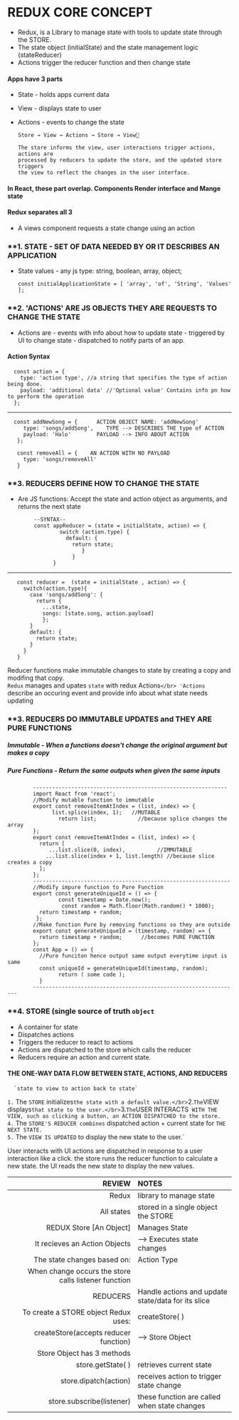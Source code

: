 # REDUX CORE CONCEPT
- Redux, is a Library to manage state with tools to update state through the STORE.
- The state object (initialState) and the state management logic (stateReducer)
- Actions trigger the reducer function and then change state
#### Apps have 3 parts
- State - holds apps current data
- View - displays state to user
- Actions - events to change the state

      Store → View → Actions → Store → View👏
      
      The store informs the view, user interactions trigger actions, actions are
      processed by reducers to update the store, and the updated store triggers
      the view to reflect the changes in the user interface.
#### In React, these part overlap. Components Render interface and Mange state

#### Redux separates all 3
- A views component requests a state change using an action</br>

### **1. STATE - SET OF DATA NEEDED BY OR IT DESCRIBES AN APPLICATION
- State values - any js type: string, boolean, array, object;

      const initialApplicationState = [ 'array', 'of', 'String', 'Values' ];
### **2. 'ACTIONS' ARE JS OBJECTS THEY ARE REQUESTS TO CHANGE THE STATE 
- Actions are
      - events with info about how to update state
      - triggered by UI to change state
      - dispatched to notify parts of an app.
 #### Action Syntax
      const action = {   
        type: 'action type', //a string that specifies the type of action being done.
        payload: 'additional data' //'Optional value' Contains info pn how to perform the operation
      };
--------

      const addNewSong = {      ACTION OBJECT NAME: 'addNewSong'
         type: 'songs/addSong',    TYPE --> DESCRIBES THE type of ACTION
         payload: 'Halo'        PAYLOAD --> INFO ABOUT ACTION
       };
  
       const removeAll = {    AN ACTION WITH NO PAYLOAD
         type: 'songs/removeAll'   
       }

### **3. REDUCERS DEFINE HOW TO CHANGE THE STATE
 - Are JS functions: Accept the state and action object as arguments, and returns the next state</br>

            --SYNTAX--
            const appReducer = (state = initialState, action) => {
                    switch (action.type) {
                      default: {
                        return state;
                           }
                        }
                  }

 ----
       const reducer =  (state = initialState , action) => {
         switch(action.type){
           case 'songs/addSong': {
             return {
               ...state,
               songs: [state.song, action.payload]
               };
           }
           default: {
             return state;
           }
         }
       }
Reducer functions make immutable changes to state by creating a copy and modifing that copy.</br>
`Redux` manages and upates `state` with redux Actions`</br>
'Actions` describe an occuring event and provide info about what state needs updating</br>
 
 ### **3. REDUCERS DO IMMUTABLE UPDATES and THEY ARE PURE FUNCTIONS
 ##### Immutable - When a functions doesn't change the original argument but makes a copy
 ##### Pure Functions - Return the same outputs when given the same inputs
            -------------------------------------------------------------
            import React from 'react';
            //Modify mutable function to immutable
            export const removeItemAtIndex = (list, index) => {
                  list.splice(index, 1);   //MUTABLE
                    return list;             //because splice changes the array
            };
            export const removeItemAtIndex = (list, index) => {
              return [
                 ...list.slice(0, index),          //IMMUTABLE
                ...list.slice(index + 1, list.length) //because slice creates a copy
              ]; 
            };
            --------------------------------------------------------------
            //Modify impure function to Pure Function
            export const generateUniqueId = () => {
                    const timestamp = Date.now();
                     const random = Math.floor(Math.random() * 1000);
              return timestamp + random;
             };
            //Make function Pure by removing functions so they are outside
            export const generateUniqueId = (timestamp, random) => {
              return timestamp + random;      //becomes PURE FUNCTION
            };
            const App = () => {
              //Pure funciton hence output same output everytime input is same
              const uniqueId = generateUniqueId(timestamp, random);
                    return ( some code );
              }
            -----------------------------------------------------------------
             
### **4. STORE (single source of truth `object`
- A container for state
- Dispatches actions
- Triggers the reducer to react to actions
- Actions are dispatched to the store which calls the reducer
- Reducers require an action and current state.
      
#### THE ONE-WAY DATA FLOW BETWEEN STATE, ACTIONS, AND REDUCERS
      `state to view to action back to state`
`1.` The `STORE` initializes` the state with a default value.</br>
`2.` The `VIEW displays` that state to the user.</br>
`3.` The `USER INTERACTS` WITH THE VIEW, such as clicking a button, an ACTION DISPATCHED to the store.`</br>
`4.` The `STORE'S REDUCER combines` dispatched action + current state for `THE NEXT STATE.`</br>
`5.` The `VIEW IS UPDATED` to display the new state to the user.`</br>

User interacts with UI
actions are dispatched in response to a user interaction like a click.
the store runs the reducer function to calculate a new state.
the UI reads the new state to display the new values.

|REVIEW|NOTES|
|----:|:---|
|Redux| library to manage state|
|All states| stored in a single object the STORE|
|REDUX Store [An Object]|Manages State|
|It recieves an Action Objects|--> Executes state changes|
|The state changes based on: |Action Type|
|When change occurs the store calls listener function||
|REDUCERS|Handle actions and update state/data for its slice|
|To create a STORE object Redux uses:| createStore( )|
|createStore(accepts reducer function)| --> Store Object|
|Store Object has 3 methods||
|store.getState( )|retrieves current state|
|store.dipatch(action)|receives action to trigger state change|
|store.subscribe(listener)|these function are called when state changes|

